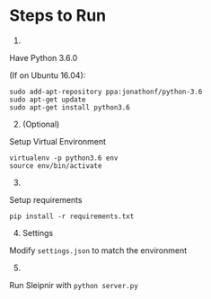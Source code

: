Steps to Run
============

1. 

Have Python 3.6.0

(If on Ubuntu 16.04):

```
sudo add-apt-repository ppa:jonathonf/python-3.6
sudo apt-get update
sudo apt-get install python3.6
```

2. (Optional)

Setup Virtual Environment

```
virtualenv -p python3.6 env
source env/bin/activate
```

3. 

Setup requirements

```
pip install -r requirements.txt
```

4. Settings

Modify `settings.json` to match the environment

5.

Run Sleipnir with `python server.py`

